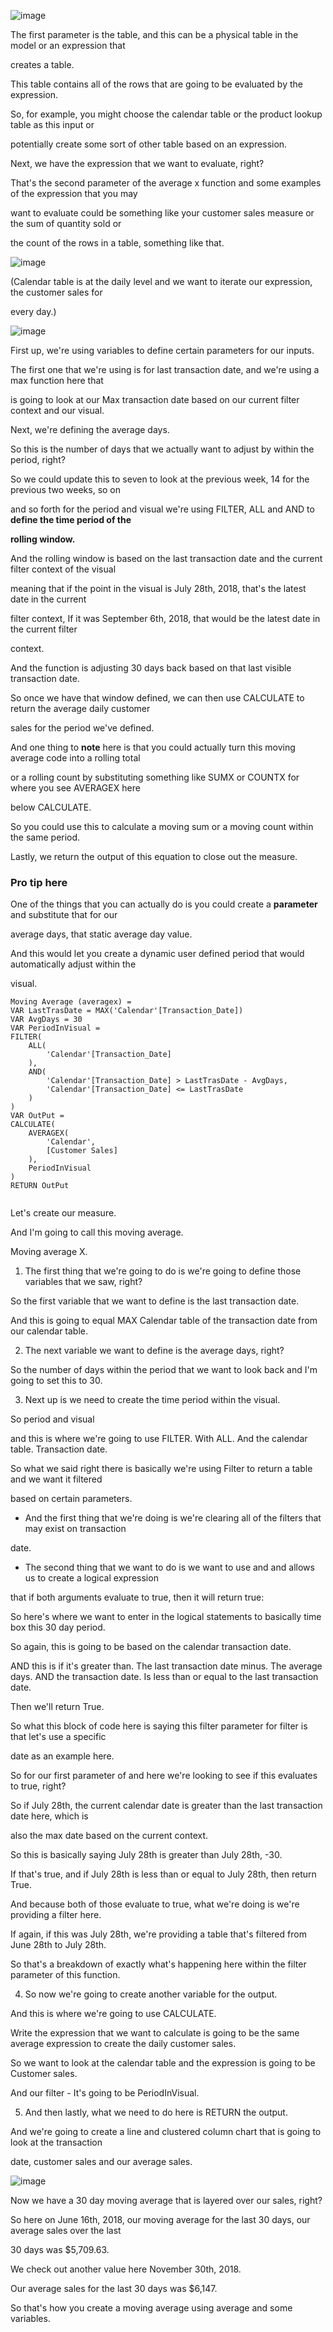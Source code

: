 ![image](https://github.com/liubovkyry/DAX/assets/118057504/169f3e56-0da5-49ce-96b1-0ecebc8ed552)

The first parameter is the table, and this can be a physical table in the model or an expression that

creates a table.

This table contains all of the rows that are going to be evaluated by the expression.

So, for example, you might choose the calendar table or the product lookup table as this input or

potentially create some sort of other table based on an expression.

Next, we have the expression that we want to evaluate, right?

That's the second parameter of the average x function and some examples of the expression that you may

want to evaluate could be something like your customer sales measure or the sum of quantity sold or

the count of the rows in a table, something like that.

![image](https://github.com/liubovkyry/DAX/assets/118057504/3f2a40ed-cef6-4c5b-b0c1-f71bdc8d87b1)


(Calendar table is at the daily level and we want to iterate our expression, the customer sales for

every day.)


![image](https://github.com/liubovkyry/DAX/assets/118057504/5a4354ff-f1e0-42f6-8a40-c4478cd7f050)





First up, we're using variables to define certain parameters for our inputs.

The first one that we're using is for last transaction date, and we're using a max function here that

is going to look at our Max transaction date based on our current filter context and our visual.



Next, we're defining the average days.

So this is the number of days that we actually want to adjust by within the period, right?

So we could update this to seven to look at the previous week, 14 for the previous two weeks, so on

and so forth for the period and visual we're using FILTER, ALL and AND to <b>define the time period of the

rolling window.</b>



And the rolling window is based on the last transaction date and the current filter context of the visual

meaning that if the point in the visual is July 28th, 2018, that's the latest date in the current

filter context, If it was September 6th, 2018, that would be the latest date in the current filter

context.

And the function is adjusting 30 days back based on that last visible transaction date.



So once we have that window defined, we can then use CALCULATE to return the average daily customer

sales for the period we've defined.

And one thing to <b>note</b> here is that you could actually turn this moving average code into a rolling total

or a rolling count by substituting something like SUMX or COUNTX for where you see AVERAGEX here

below CALCULATE.

So you could use this to calculate a moving sum or a moving count within the same period.



Lastly, we return the output of this equation to close out the measure.


### Pro tip here 


One of the things that you can actually do is you could create a <b>parameter</b> and substitute that for our

average days, that static average day value.

And this would let you create a dynamic user defined period that would automatically adjust within the

visual.


```
Moving Average (averagex) = 
VAR LastTrasDate = MAX('Calendar'[Transaction_Date])
VAR AvgDays = 30
VAR PeriodInVisual = 
FILTER(
    ALL(
        'Calendar'[Transaction_Date]
    ),
    AND(
        'Calendar'[Transaction_Date] > LastTrasDate - AvgDays,
        'Calendar'[Transaction_Date] <= LastTrasDate
    )
)
VAR OutPut = 
CALCULATE(
    AVERAGEX(
        'Calendar',
        [Customer Sales]
    ),
    PeriodInVisual
)
RETURN OutPut


```


Let's create our measure.

And I'm going to call this moving average.

Moving average X.

1) The first thing that we're going to do is we're going to define those variables that we saw, right?

So the first variable that we want to define is the last transaction date.

And this is going to equal MAX Calendar table of the transaction date from our calendar table.



2) The next variable we want to define is the average days, right?

So the number of days within the period that we want to look back and I'm going to set this to 30.


3) Next up is we need to create the time period within the visual.

So period and visual

and this is where we're going to use FILTER. With ALL. And the calendar table. Transaction date.


So what we said right there is basically we're using Filter to return a table and we want it filtered

based on certain parameters.

 - And the first thing that we're doing is we're clearing all of the filters that may exist on transaction

date.

 - The second thing that we want to do is we want to use and and allows us to create a logical expression

that if both arguments evaluate to true, then it will return true:

   So here's where we want to enter in the logical statements to basically time box this 30 day period.

So again, this is going to be based on the calendar transaction date.

AND this is if it's greater than. The last transaction date minus. The average days. 
AND the transaction date. Is less than or equal to the last transaction date.


Then we'll return True.

So what this block of code here is saying this filter parameter for filter is that let's use a specific

date as an example here.

So for our first parameter of and here we're looking to see if this evaluates to true, right?

So if July 28th, the current calendar date is greater than the last transaction date here, which is

also the max date based on the current context.

So this is basically saying July 28th is greater than July 28th, -30.

If that's true, and if July 28th is less than or equal to July 28th, then return True.

And because both of those evaluate to true, what we're doing is we're providing a filter here.

If again, if this was July 28th, we're providing a table that's filtered from June 28th to July 28th.

So that's a breakdown of exactly what's happening here within the filter parameter of this function.


4) So now we're going to create another variable for the output.

And this is where we're going to use CALCULATE.

Write the expression that we want to calculate is going to be the same average expression  to create the daily customer sales.

So we want to look at the calendar table and the expression is going to be Customer sales.

And our filter - It's going to be PeriodInVisual.



5) And then lastly, what we need to do here is RETURN the output.





 And we're going to create a line and clustered column chart that is going to look at the transaction

date, customer sales and our average sales.


![image](https://github.com/liubovkyry/DAX/assets/118057504/d4e8db37-d54c-48bb-af91-77b0f3dd7b75)


Now we have a 30 day moving average that is layered over our sales, right?

So here on June 16th, 2018, our moving average for the last 30 days, our average sales over the last

30 days was $5,709.63.

We check out another value here November 30th, 2018.

Our average sales for the last 30 days was $6,147.



So that's how you create a moving average using average and some variables. 
